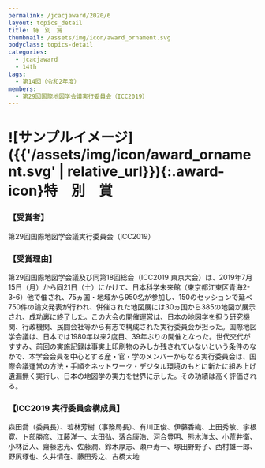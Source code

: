 ```yaml
---
permalink: /jcacjaward/2020/6
layout: topics_detail
title: 特　別　賞
thumbnail: /assets/img/icon/award_ornament.svg
bodyclass: topics-detail
categories:
  - jcacjaward
  - 14th
tags:
  - 第14回（令和2年度）
members:
  - 第29回国際地図学会議実行委員会（ICC2019）
---
```


# ![サンプルイメージ]({{'/assets/img/icon/award_ornament.svg' | relative_url}}){:.award-icon}特　別　賞

### 【受賞者】

第29回国際地図学会議実行委員会（ICC2019）

### 【受賞理由】

第29回国際地図学会議及び同第18回総会（ICC2019 東京大会）は、2019年7月15日（月）から同21日（土）にかけて、日本科学未来館（東京都江東区青海2-3-6）他で催され、75ヵ国・地域から950名が参加し、150のセッションで延べ750件の論文発表が行われ、併催された地図展には30ヵ国から385の地図が展示され、成功裏に終了した。この大会の開催運営は、日本の地図学を担う研究機関、行政機関、民間会社等から有志で構成された実行委員会が担った。国際地図学会議は、日本では1980年以来2度目、39年ぶりの開催となった。世代交代がすすみ、前回の実施記録は事実上印刷物のみしか残されていないという条件のなかで、本学会会員を中心とする産・官・学のメンバーからなる実行委員会は、国際会議運営の方法・手順をネットワーク・デジタル環境のもとに新たに組み上げ遺漏無く実行し、日本の地図学の実力を世界に示した。その功績は高く評価される。

### 【ICC2019 実行委員会構成員】

森田喬（委員長）、若林芳樹（事務局長）、有川正俊、伊藤香織、上田秀敏、宇根寛、ト部勝彦、江藤洋一、太田弘、落合康浩、河合豊明、熊木洋太、小荒井衛、小林岳人、齋藤忠光、佐藤潤、鈴木厚志、瀬戸寿一、塚田野野子、西村雄一郎、野尻琢也、久井情在、藤田秀之、古橋大地
